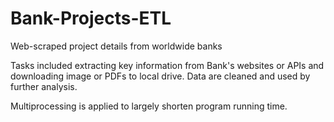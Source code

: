 # Bank-Projects-ETL
Web-scraped project details from worldwide banks

Tasks included extracting key information from Bank's websites or APIs and downloading image or PDFs to local drive.
Data are cleaned and used by further analysis.

Multiprocessing is applied to largely shorten program running time.
